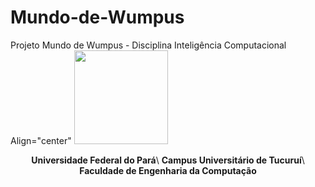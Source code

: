 # Mundo-de-Wumpus
Projeto Mundo de Wumpus - Disciplina Inteligência Computacional
Align="center"
<img src='https://drive.google.com/uc?export=view&id=1VeqsbkOWMdlzVugpKt0ozDY_FpeT5-L5' style="width:150px" />
<p ALIGN="center" >
<strong>Universidade Federal do Pará</strong>\
<strong>Campus Universitário de Tucuruí</strong>\
<strong>Faculdade de Engenharia da Computação</strong>
</p>
<br>

